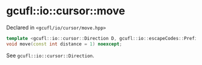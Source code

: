 # gcufl::io::cursor::move
Declared in `<gcufl/io/cursor/move.hpp>`
```cpp
template <gcufl::io::cursor::Direction D, gcufl::io::escapeCodes::Prefix P = gcufl::io::escapeCodes::Prefix::Hexadecimal> 
void move(const int distance = 1) noexcept;
```
See `gcufl::io::cursor::Direction`.
